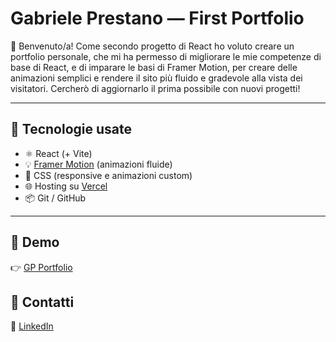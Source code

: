 # Gabriele Prestano — First Portfolio

👋 Benvenuto/a!
Come secondo progetto di React ho voluto creare un portfolio personale, che mi ha permesso di migliorare le mie competenze di base di React, e di imparare le basi di Framer Motion, per creare delle animazioni semplici e rendere il sito più fluido e gradevole alla vista dei visitatori. Cercherò di aggiornarlo il prima possibile con nuovi progetti!

---

## 🚀 Tecnologie usate

- ⚛️ React (+ Vite)
- 💡 [Framer Motion](https://motion.dev/) (animazioni fluide)
- 💅 CSS (responsive e animazioni custom)
- 🌐 Hosting su [Vercel](https://vercel.com/)
- 📦 Git / GitHub

---

## 📱 Demo

👉 [GP Portfolio](https://gp-portfolio-kappa.vercel.app/)

## 🙌 Contatti

💼 [LinkedIn](https://www.linkedin.com/in/tuo-username)

